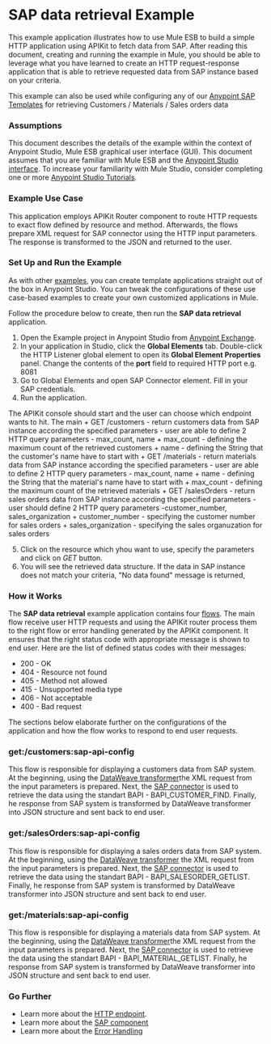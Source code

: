 # SAP data retrieval Example

This example application illustrates how to use Mule ESB to build a simple HTTP application using APIKit to fetch data from SAP. After reading this document, creating and running the example in Mule, you should be able to leverage what you have learned to create an HTTP request-response application that is able to retrieve requested data from SAP instance based on your criteria.

This example can also be used while configuring any of our [Anypoint SAP Templates](https://www.mulesoft.com/library#!/?filters=SAP) for retrieving Customers / Materials / Sales orders data

### Assumptions

This document describes the details of the example within the context of Anypoint Studio, Mule ESB graphical user interface (GUI). This document assumes that you are familiar with Mule ESB and the [Anypoint Studio interface](http://www.mulesoft.org/documentation/display/current/Anypoint+Studio+Essentials). To increase your familiarity with Mule Studio, consider completing one or more [Anypoint Studio Tutorials](http://www.mulesoft.org/documentation/display/current/Basic+Studio+Tutorial).

### Example Use Case

This application employs APIKit Router component to route HTTP requests to exact flow defined by resource and method. Afterwards, the flows prepare XML request for SAP connector using the HTTP input parameters. The response is transformed to the JSON and returned to the user.

### Set Up and Run the Example

As with other [examples](https://www.mulesoft.com/exchange#!/?types=example), you can create template applications straight out of the box in Anypoint Studio. You can tweak the configurations of these use case-based examples to create your own customized applications in Mule.

Follow the procedure below to create, then run the **SAP data retrieval** application.

1. Open the Example project in Anypoint Studio from [Anypoint Exchange](http://www.mulesoft.org/documentation/display/current/Anypoint+Exchange).
2. In your application in Studio, click the **Global Elements** tab. Double-click the HTTP Listener global element to open its **Global Element Properties** panel. Change the contents of the **port** field to required HTTP port e.g. 8081
3. Go to Global Elements and open SAP Connector element. Fill in your SAP credentials.
4. Run the application.

The APIKit console should start and the user can choose which endpoint wants to hit. The main
	+	GET /customers 	- return customers data from SAP instance according the specified parameters
						- user are able to define 2 HTTP query parameters - max_count, name
		+ max_count - defining the maximum count of the retrieved customers
		+ name - defining the String that the customer's name have to start with
	+	GET /materials	- return materials data from SAP instance according the specified parameters
						- user are able to define 2 HTTP query parameters - max_count, name
		+ name - defining the String that the material's name have to start with
		+ max_count - defining the maximum count of the retrieved materials
	+	GET /salesOrders	- return sales orders data from SAP instance according the specified parameters
							- user should define 2 HTTP query parameters -customer\_number, sales_organization
		+ customer_number 		- specifying the customer number for sales orders
      	+ sales_organization	- specifying the sales organuzation for sales orders 

5. Click on the resource which yhou want to use, specify the parameters and click on *GET* button.
6. You will see the retrieved data structure. If the data in SAP instance does not match your criteria, "No data found" message is returned,

### How it Works

The **SAP data retrieval** example application contains four [flows](http://www.mulesoft.org/documentation/display/current/Mule+Application+Architecture). The main flow receive user HTTP requests and using the APIKit router
process them to the right flow or error handling generated by the APIKit component. It ensures that the right status code with appropriate message is shown to end user. Here are the list of defined status codes with their messages:
+ 200 - OK
+ 404 - Resource not found
+ 405 - Method not allowed
+ 415 - Unsupported media type
+ 406 - Not acceptable
+ 400 - Bad request


The sections below elaborate further on the configurations of the application and how the flow works to respond to end user requests.

### get:/customers:sap-api-config

This flow is responsible for displaying a customers data from SAP system. 
At the beginning, using the [DataWeave transformer](http://www.mulesoft.org/documentation/display/current/dataweave)the XML request from the input parameters is prepared. 
Next, the [SAP connector](http://www.mulesoft.org/documentation/display/current/SAP+Connector) is used to retrieve the data using the standart BAPI - BAPI_CUSTOMER_FIND. 
Finally, he response from SAP system is transformed by DataWeave transformer into JSON structure and sent back to end user. 

### get:/salesOrders:sap-api-config

This flow is responsible for displaying a sales orders data from SAP system. 
At the beginning, using the [DataWeave transformer](http://www.mulesoft.org/documentation/display/current/dataweave) the XML request from the input parameters is prepared. 
Next, the [SAP connector](http://www.mulesoft.org/documentation/display/current/SAP+Connector) is used to retrieve the data using the standart BAPI - BAPI_SALESORDER_GETLIST.
Finally, he response from SAP system is transformed by DataWeave transformer into JSON structure and sent back to end user. 

### get:/materials:sap-api-config

This flow is responsible for displaying a materials data from SAP system. 
At the beginning, using the [DataWeave transformer](http://www.mulesoft.org/documentation/display/current/dataweave)the XML request from the input parameters is prepared. 
Next, the [SAP connector](http://www.mulesoft.org/documentation/display/current/SAP+Connector) is used to retrieve the data using the standart BAPI - BAPI_MATERIAL_GETLIST.
Finally, he response from SAP system is transformed by DataWeave transformer into JSON structure and sent back to end user. 

### Go Further

- Learn more about the [HTTP endpoint](http://www.mulesoft.org/documentation/display/current/HTTP+Connector).
- Learn more about the [SAP component](http://www.mulesoft.org/documentation/display/current/SAP+Connector)
- Learn more about the [Error Handling](http://www.mulesoft.org/documentation/display/current/Error+Handling)